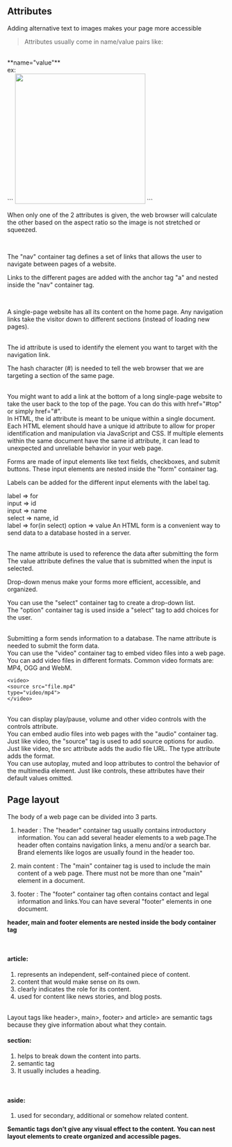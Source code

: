 ## Attributes
Adding alternative text to images makes your page more accessible

> Attributes usually come in name/value pairs like:
<br>
**name="value"**
<br>
ex:
<br>
```
<img src="http://www.img.png" width="300">
```

<br>

When only one of the 2 attributes is given, the web browser will calculate the other based on the aspect ratio so the image is not stretched or squeezed.

<br>

The "nav" container tag defines a set of links that allows the user to navigate between pages of a website.

Links to the different pages are added with the anchor tag "a" and nested inside the "nav" container tag.

<br>

A single-page website has all its content on the home page. Any navigation links take the visitor down to different sections (instead of loading new pages).

<br>
The id attribute is used to identify the element you want to target with the navigation link. 

<br>

The hash character (#) is needed to tell the web browser that we are targeting a section of the same page. 

<br>
You might want to add a link at the bottom of a long single-page website to take the user back to the top of the page. You can do this with href="#top" or simply href="#".

<br>
 In HTML, the id attribute is meant to be unique within a single document. Each HTML element should have a unique id attribute to allow for proper identification and manipulation via JavaScript and CSS. If multiple elements within the same document have the same id attribute, it can lead to unexpected and unreliable behavior in your web page.

<br>

Forms are made of input elements like text fields, checkboxes, and submit buttons. These input elements are nested inside the "form" container tag.
<br>

Labels can be added for the different input elements with the label tag.

label => for
<br>
input => id
<br>
input => name
<br>
select => name, id
<br>
label => for(in select)
option => value
An HTML form is a convenient way to send data to a database hosted in a server.

<br>
The name attribute is used to reference the data after submitting the form 



<br>
The value attribute defines the value that is submitted when the input is selected.

<br>

Drop-down menus make your forms more efficient, accessible, and organized.

You can use the "select" container tag to create a drop-down list.
<br>
The "option" container tag is used inside a "select" tag to add choices for the user.

<br>
Submitting a form sends information to a database. The name attribute is needed to submit the form data.


<br>
You can use the "video" container tag to embed video files into a web page.

<br>
You can add video files in different formats. Common video formats are: MP4, OGG and WebM.

```
<video>
<source src="file.mp4"
type="video/mp4">
</video>

```
<br>
You can display play/pause, volume and other video controls with the controls attribute.

<br>
You can embed audio files into web pages with the "audio" container tag.

<br>
Just like video, the "source" tag is used to add source options for audio.

<br>
Just like video, the src attribute adds the audio file URL. The type attribute adds the format.

<br>
You can use autoplay, muted and loop attributes to control the behavior of the multimedia element. Just like controls, these attributes have their default values omitted.
<br>

## Page layout
The body of a web page can be divided into 3 parts.

1. header : The "header" container tag usually contains introductory information. You can add several header elements to a web page.The header often contains navigation links, a menu and/or a search bar. Brand elements like logos are usually found in the header too.






2. main content : The "main" container tag is used to include the main content of a web page. There must not be more than one "main" element in a document.




3. footer : The "footer" container tag often contains contact and legal information and links.You can have several "footer" elements in one document.

**header, main and footer elements are nested inside the body container tag**

<br>

#### article:
1. represents an independent, self-contained piece of content.
2. content that would make sense on its own.
3. clearly indicates the role for its content.
4. used for content like news stories, and blog posts.
<br>
Layout tags like header>, main>, footer> and article> are semantic tags because they give information about what they contain.
<br>

#### section: 
1. helps to break down the content into parts.
2. semantic tag
3. It usually includes a heading.
<br>


#### aside:
1. used for secondary, additional or somehow related content.


**Semantic tags don’t give any visual effect to the content. You can nest layout elements to create organized and accessible pages.**





<br>
